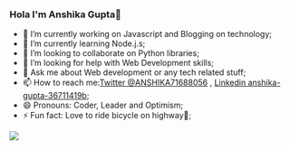 ### Hola I'm Anshika Gupta👋
- 🔭 I’m currently working on Javascript and Blogging on technology;
- 🌱 I’m currently learning Node.j.s;
- 👯 I’m looking to collaborate on Python libraries;
- 🤔 I’m looking for help with Web Development skills;
- 💬 Ask me about Web development or any tech related stuff;
- 📫 How to reach me:[Twitter @ANSHIKA71688056](https://twitter.com/@ANSHIKA71688056) , [Linkedin anshika-gupta-36711419b](https://www.linkedin.com/in/anshika-gupta-36711419b);
- 😄 Pronouns: Coder, Leader and Optimism;
- ⚡ Fun fact: Love to ride bicycle on highway🚴;

<img src="https://github-readme-stat.vercel.app/api?username=Anshika66-Gupta&&show_icons-true&title_color=#ffffff&icon_color=bb2acf&text_color=daf7dc&bg_color=191919
">

